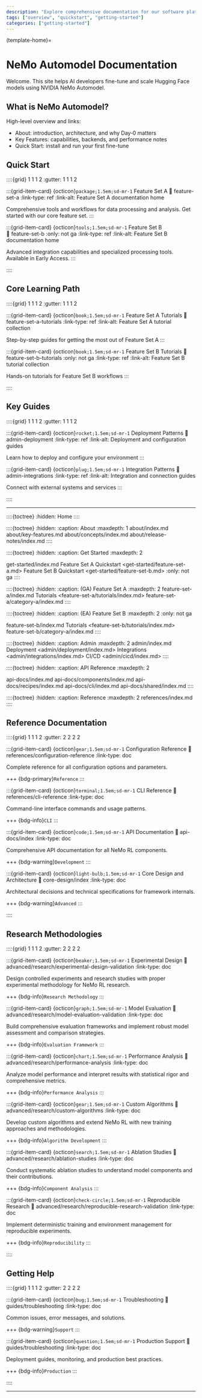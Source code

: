 ```yaml
---
description: "Explore comprehensive documentation for our software platform, including tutorials, feature guides, and deployment instructions."
tags: ["overview", "quickstart", "getting-started"]
categories: ["getting-started"]
---
```


(template-home)=

# NeMo Automodel Documentation

Welcome. This site helps AI developers fine-tune and scale Hugging Face models using NVIDIA NeMo Automodel.

## What is NeMo Automodel?

High-level overview and links:

- About: introduction, architecture, and why Day‑0 matters
- Key Features: capabilities, backends, and performance notes
- Quick Start: install and run your first fine-tune

## Quick Start

::::{grid} 1 1 1 2
:gutter: 1 1 1 2

:::{grid-item-card} {octicon}`package;1.5em;sd-mr-1` Feature Set A
:link: feature-set-a
:link-type: ref
:link-alt: Feature Set A documentation home

Comprehensive tools and workflows for data processing and analysis.
Get started with our core feature set.
:::

:::{grid-item-card} {octicon}`tools;1.5em;sd-mr-1` Feature Set B  
:link: feature-set-b
:only: not ga
:link-type: ref
:link-alt: Feature Set B documentation home

Advanced integration capabilities and specialized processing tools.
Available in Early Access.
:::

::::

## Core Learning Path

::::{grid} 1 1 1 2
:gutter: 1 1 1 2

:::{grid-item-card} {octicon}`book;1.5em;sd-mr-1` Feature Set A Tutorials
:link: feature-set-a-tutorials
:link-type: ref
:link-alt: Feature Set A tutorial collection

Step-by-step guides for getting the most out of Feature Set A
:::

:::{grid-item-card} {octicon}`book;1.5em;sd-mr-1` Feature Set B Tutorials
:link: feature-set-b-tutorials
:only: not ga
:link-type: ref
:link-alt: Feature Set B tutorial collection

Hands-on tutorials for Feature Set B workflows
:::

::::

## Key Guides

::::{grid} 1 1 1 2
:gutter: 1 1 1 2

:::{grid-item-card} {octicon}`rocket;1.5em;sd-mr-1` Deployment Patterns
:link: admin-deployment
:link-type: ref
:link-alt: Deployment and configuration guides

Learn how to deploy and configure your environment
:::

:::{grid-item-card} {octicon}`plug;1.5em;sd-mr-1` Integration Patterns
:link: admin-integrations
:link-type: ref
:link-alt: Integration and connection guides

Connect with external systems and services
:::

::::

---

::::{toctree}
:hidden:
Home <self>
::::

::::{toctree}
:hidden:
:caption: About 
:maxdepth: 1
about/index.md
about/key-features.md
about/concepts/index.md
about/release-notes/index.md
::::

::::{toctree}
:hidden:
:caption: Get Started
:maxdepth: 2

get-started/index.md
Feature Set A Quickstart <get-started/feature-set-a.md>
Feature Set B Quickstart <get-started/feature-set-b.md> :only: not ga
::::

::::{toctree}
:hidden:
:caption: (GA) Feature Set A
:maxdepth: 2
feature-set-a/index.md
Tutorials <feature-set-a/tutorials/index.md>
feature-set-a/category-a/index.md
::::

::::{toctree}
:hidden:
:caption: (EA) Feature Set B
:maxdepth: 2
:only: not ga 

feature-set-b/index.md
Tutorials <feature-set-b/tutorials/index.md>
feature-set-b/category-a/index.md
::::

::::{toctree}
:hidden:
:caption: Admin
:maxdepth: 2
admin/index.md
Deployment <admin/deployment/index.md>
Integrations <admin/integrations/index.md>
CI/CD <admin/cicd/index.md>
::::

::::{toctree}
:hidden:
:caption: API Reference
:maxdepth: 2

api-docs/index.md
api-docs/components/index.md
api-docs/recipes/index.md
api-docs/cli/index.md
api-docs/shared/index.md
::::

::::{toctree}
:hidden:
:caption: Reference
:maxdepth: 2
references/index.md
::::

## Reference Documentation

::::{grid} 1 1 1 2
:gutter: 2 2 2 2

:::{grid-item-card} {octicon}`gear;1.5em;sd-mr-1` Configuration Reference
:link: references/configuration-reference
:link-type: doc

Complete reference for all configuration options and parameters.

+++
{bdg-primary}`Reference`
:::

:::{grid-item-card} {octicon}`terminal;1.5em;sd-mr-1` CLI Reference
:link: references/cli-reference
:link-type: doc

Command-line interface commands and usage patterns.

+++
{bdg-info}`CLI`
:::

:::{grid-item-card} {octicon}`code;1.5em;sd-mr-1` API Documentation
   :link: api-docs/index
:link-type: doc

Comprehensive API documentation for all NeMo RL components.

+++
{bdg-warning}`Development`
:::

:::{grid-item-card} {octicon}`light-bulb;1.5em;sd-mr-1` Core Design and Architecture
:link: core-design/index
:link-type: doc

Architectural decisions and technical specifications for framework internals.

+++
{bdg-warning}`Advanced`
:::

::::

## Research Methodologies

::::{grid} 1 1 1 2
:gutter: 2 2 2 2

:::{grid-item-card} {octicon}`beaker;1.5em;sd-mr-1` Experimental Design
:link: advanced/research/experimental-design-validation
:link-type: doc

Design controlled experiments and research studies with proper experimental methodology for NeMo RL research.

+++
{bdg-info}`Research Methodology`
:::

:::{grid-item-card} {octicon}`graph;1.5em;sd-mr-1` Model Evaluation
:link: advanced/research/model-evaluation-validation
:link-type: doc

Build comprehensive evaluation frameworks and implement robust model assessment and comparison strategies.

+++
{bdg-info}`Evaluation Framework`
:::

:::{grid-item-card} {octicon}`chart;1.5em;sd-mr-1` Performance Analysis
:link: advanced/research/performance-analysis
:link-type: doc

Analyze model performance and interpret results with statistical rigor and comprehensive metrics.

+++
{bdg-info}`Performance Analysis`
:::

:::{grid-item-card} {octicon}`gear;1.5em;sd-mr-1` Custom Algorithms
:link: advanced/research/custom-algorithms
:link-type: doc

Develop custom algorithms and extend NeMo RL with new training approaches and methodologies.

+++
{bdg-info}`Algorithm Development`
:::

:::{grid-item-card} {octicon}`search;1.5em;sd-mr-1` Ablation Studies
:link: advanced/research/ablation-studies
:link-type: doc

Conduct systematic ablation studies to understand model components and their contributions.

+++
{bdg-info}`Component Analysis`
:::

:::{grid-item-card} {octicon}`check-circle;1.5em;sd-mr-1` Reproducible Research
:link: advanced/research/reproducible-research-validation
:link-type: doc

Implement deterministic training and environment management for reproducible experiments.

+++
{bdg-info}`Reproducibility`
:::

::::

## Getting Help

::::{grid} 1 1 1 2
:gutter: 2 2 2 2

:::{grid-item-card} {octicon}`bug;1.5em;sd-mr-1` Troubleshooting
:link: guides/troubleshooting
:link-type: doc

Common issues, error messages, and solutions.

+++
{bdg-warning}`Support`
:::

:::{grid-item-card} {octicon}`question;1.5em;sd-mr-1` Production Support
:link: guides/troubleshooting
:link-type: doc

Deployment guides, monitoring, and production best practices.

+++
{bdg-info}`Production`
:::

::::

---